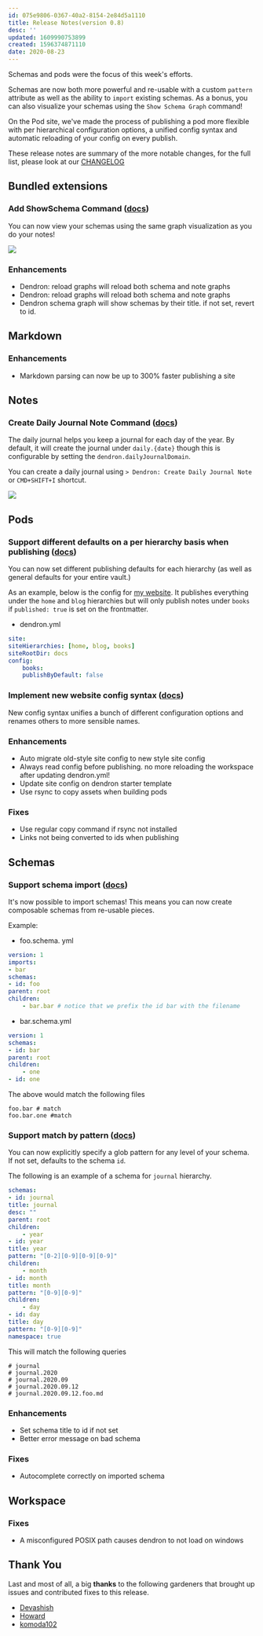 ```yaml
---
id: 075e9806-0367-40a2-8154-2e84d5a1110
title: Release Notes(version 0.8)
desc: ''
updated: 1609990753899
created: 1596374871110
date: 2020-08-23
---
```

Schemas and pods were the focus of this week's efforts. 

Schemas are now both more powerful and re-usable with a custom `pattern` attribute as well as the ability to `import` existing schemas. As a bonus, you can also visualize your schemas using the `Show Schema Graph` command!

On the Pod site, we've made the process of publishing a pod more flexible with per hierarchical configuration options, a unified config syntax and automatic reloading of your config on every publish. 

These release notes are summary of the more notable changes, for the full list, please look at our [CHANGELOG](https://github.com/dendronhq/dendron/blob/master/CHANGELOG.md)

## Bundled extensions

### Add ShowSchema Command ([docs](http://dendron.so/notes/587e6d62-3c5b-49b0-aedc-02f62f0448e6.html#dendron-show-schema-graph))

You can now view your schemas using the same graph visualization as you do your notes!

![](https://foundation-prod-assetspublic53c57cce-8cpvgjldwysl.s3-us-west-2.amazonaws.com/assets/images/graphs.show-schema.gif)

### Enhancements

- Dendron: reload graphs will reload both schema and note graphs 
- Dendron: reload graphs will reload both schema and note graphs 
- Dendron schema graph will show schemas by their title. if not set, revert to id. 

## Markdown

### Enhancements

- Markdown parsing can now be up to 300% faster publishing a site 

## Notes

### Create Daily Journal Note Command ([docs](http://dendron.so/notes/5c213aa6-e4ba-49e8-85c5-1bdcb33ce202.html#daily-journal))

The daily journal helps you keep a journal for each day of the year. By default, it will create the journal under `daily.{date}` though this is configurable by setting the `dendron.dailyJournalDomain`.

You can create a daily journal using `> Dendron: Create Daily Journal Note` or `CMD+SHIFT+I` shortcut.

![](https://foundation-prod-assetspublic53c57cce-8cpvgjldwysl.s3-us-west-2.amazonaws.com/assets/images/notes.daily.gif)

## Pods

### Support different defaults on a per hierarchy basis when publishing ([docs](http://dendron.so/notes/73d395c9-5041-4d0d-9db7-080d9586136e.html#config))

You can now set different publishing defaults for each hierarchy (as well as general defaults for your entire vault.)

As an example, below is the config for [my website](https://kevinslin.com). It publishes everything under the `home` and `blog` hierarchies but will only publish notes under `books` if `published: true` is set on the frontmatter. 

- dendron.yml

```yml
site:
siteHierarchies: [home, blog, books]
siteRootDir: docs
config:
    books:
    publishByDefault: false
```

### Implement new website config syntax ([docs](http://dendron.so/notes/73d395c9-5041-4d0d-9db7-080d9586136e.html#properties))

New config syntax unifies a bunch of different configuration options and renames others to more sensible names.

### Enhancements

- Auto migrate old-style site config to new style site config 
- Always read config before publishing. no more reloading the workspace after updating dendron.yml! 
- Update site config on dendron starter template 
- Use rsync to copy assets when building pods 

### Fixes

- Use regular copy command if rsync not installed 
- Links not being converted to ids when publishing 

## Schemas

### Support schema import ([docs](http://dendron.so/notes/c5e5adde-5459-409b-b34d-a0d75cbb1052.html#imports-optional-str))

It's now possible to import schemas! This means you can now create composable schemas from re-usable pieces.

Example:

- foo.schema. yml

```yml
version: 1
imports:
- bar
schemas:
- id: foo
parent: root
children:
    - bar.bar # notice that we prefix the id bar with the filename
```

- bar.schema.yml

```yml
version: 1
schemas:
- id: bar
parent: root
children: 
    - one
- id: one
```

The above would match the following files

```
foo.bar # match
foo.bar.one #match
```

### Support match by pattern ([docs](http://dendron.so/notes/c5e5adde-5459-409b-b34d-a0d75cbb1052.html#pattern))

You can now explicitly specify a glob pattern for any level of your schema. If not set, defaults to the schema `id`.

The following is an example of a schema for `journal` hierarchy. 

```yml
schemas:
- id: journal
title: journal
desc: ""
parent: root
children:
    - year
- id: year
title: year
pattern: "[0-2][0-9][0-9][0-9]"
children: 
    - month
- id: month
title: month
pattern: "[0-9][0-9]"
children: 
    - day
- id: day
title: day
pattern: "[0-9][0-9]"
namespace: true
```

This will match the following queries

```
# journal
# journal.2020
# journal.2020.09
# journal.2020.09.12
# journal.2020.09.12.foo.md
```

### Enhancements

- Set schema title to id if not set 
- Better error message on bad schema 

### Fixes

- Autocomplete correctly on imported schema 

## Workspace

### Fixes

- A misconfigured POSIX path causes dendron to not load on windows 

## Thank You

Last and most of all, a big **thanks** to the following gardeners that brought up issues and contributed fixes to this release.

- [Devashish](https://github.com/ric03uec)
- [Howard](https://github.com/runlevelrobot)
- [komoda102](https://github.com/komoda102)

